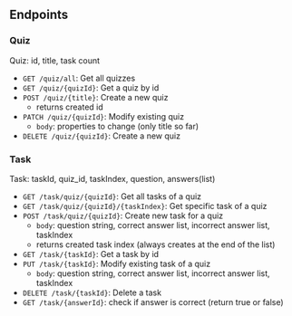 ## Endpoints ##

### Quiz ###

Quiz: id, title, task count

- `GET /quiz/all`: Get all quizzes
- `GET /quiz/{quizId}`: Get a quiz by id
- `POST /quiz/{title}`: Create a new quiz
    - returns created id
- `PATCH /quiz/{quizId}`: Modify existing quiz
    - `body`: properties to change (only title so far)
- `DELETE /quiz/{quizId}`: Create a new quiz

### Task ###

Task: taskId, quiz_id, taskIndex, question, answers(list)

- `GET /task/quiz/{quizId}`: Get all tasks of a quiz
- `GET /task/quiz/{quizId}/{taskIndex}`: Get specific task of a quiz
- `POST /task/quiz/{quizId}`: Create new task for a quiz
    - `body`: question string, correct answer list, incorrect answer list, taskIndex
    - returns created task index (always creates at the end of the list)
- `GET /task/{taskId}`: Get a task by id
- `PUT /task/{taskId}`: Modify existing task of a quiz
    - `body`: question string, correct answer list, incorrect answer list, taskIndex
- `DELETE /task/{taskId}`: Delete a task
- `GET /task/{answerId}`: check if answer is correct (return true or false)

